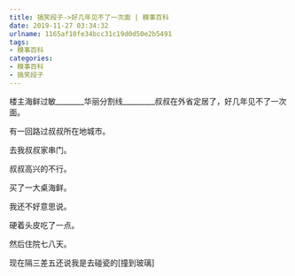 ```yaml
---
title: 搞笑段子->好几年见不了一次面 | 糗事百科
date: 2019-11-27 03:34:32
urlname: 1165af10fe34bcc31c19d0d50e2b5491
tags: 
- 糗事百科
categories:
- 糗事百科
- 搞笑段子
---
```

楼主海鲜过敏________华丽分割线_________叔叔在外省定居了，好几年见不了一次面。

有一回路过叔叔所在地城市。

去我叔叔家串门。

叔叔高兴的不行。

买了一大桌海鲜。

我还不好意思说。

硬着头皮吃了一点。

然后住院七八天。

现在隔三差五还说我是去碰瓷的[撞到玻璃]


